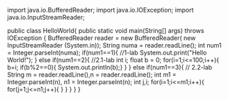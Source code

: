 
import java.io.BufferedReader;
import java.io.IOException;
import java.io.InputStreamReader;


public class HelloWorld{
    public static void main(String[] args) throws IOException {
    BufferedReader reader = new BufferedReader( new InputStreamReader (System.in));
    String numa = reader.readLine();
    int num1 = Integer.parseInt(numa);
      if(num1==1){  //1-lab
        System.out.print("Hello World!"); }
      else if(num1==2){ //2.1-lab
        int i;
        float b = 0;
            for(i=1;i<=100;i++){
                b=i;
                if(b%2==0){
                 System.out.println(b);} } }
   else if(num1==3){ // 2.2-lab
    String m =  reader.readLine(),n = reader.readLine();
    int m1 = Integer.parseInt(n), n1 = Integer.parseInt(n);
    int j,i;
        for(i=1;i<=m1;i++){
            for(j=1;j<=n1;j++){
                } } } 
    } 
}
